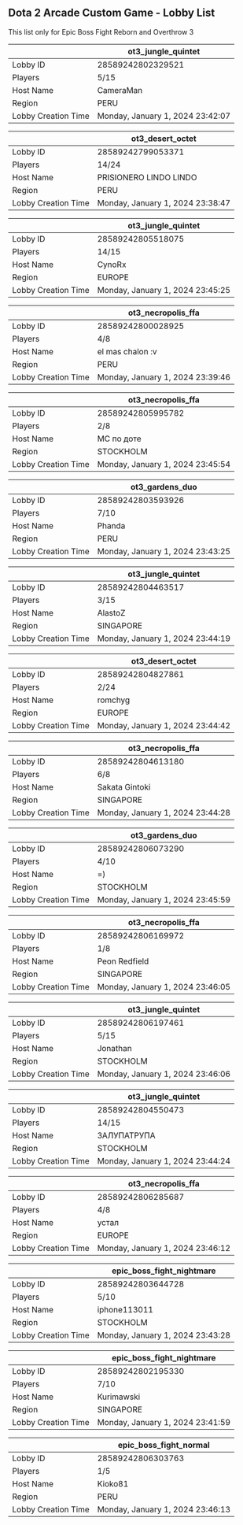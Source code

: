 ## Dota 2 Arcade Custom Game - Lobby List

This list only for Epic Boss Fight Reborn and Overthrow 3

|  | ot3_jungle_quintet |
| ------ | ------ |
| Lobby ID | 28589242802329521 |
| Players | 5/15 |
| Host Name | CameraMan |
| Region | PERU |
| Lobby Creation Time | Monday, January 1, 2024 23:42:07 |


|  | ot3_desert_octet |
| ------ | ------ |
| Lobby ID | 28589242799053371 |
| Players | 14/24 |
| Host Name | PRISIONERO LINDO LINDO |
| Region | PERU |
| Lobby Creation Time | Monday, January 1, 2024 23:38:47 |


|  | ot3_jungle_quintet |
| ------ | ------ |
| Lobby ID | 28589242805518075 |
| Players | 14/15 |
| Host Name | CynoRx |
| Region | EUROPE |
| Lobby Creation Time | Monday, January 1, 2024 23:45:25 |


|  | ot3_necropolis_ffa |
| ------ | ------ |
| Lobby ID | 28589242800028925 |
| Players | 4/8 |
| Host Name | el mas chalon :v |
| Region | PERU |
| Lobby Creation Time | Monday, January 1, 2024 23:39:46 |


|  | ot3_necropolis_ffa |
| ------ | ------ |
| Lobby ID | 28589242805995782 |
| Players | 2/8 |
| Host Name | МС по доте |
| Region | STOCKHOLM |
| Lobby Creation Time | Monday, January 1, 2024 23:45:54 |


|  | ot3_gardens_duo |
| ------ | ------ |
| Lobby ID | 28589242803593926 |
| Players | 7/10 |
| Host Name | Phanda |
| Region | PERU |
| Lobby Creation Time | Monday, January 1, 2024 23:43:25 |


|  | ot3_jungle_quintet |
| ------ | ------ |
| Lobby ID | 28589242804463517 |
| Players | 3/15 |
| Host Name | AlastoZ |
| Region | SINGAPORE |
| Lobby Creation Time | Monday, January 1, 2024 23:44:19 |


|  | ot3_desert_octet |
| ------ | ------ |
| Lobby ID | 28589242804827861 |
| Players | 2/24 |
| Host Name | romchyg |
| Region | EUROPE |
| Lobby Creation Time | Monday, January 1, 2024 23:44:42 |


|  | ot3_necropolis_ffa |
| ------ | ------ |
| Lobby ID | 28589242804613180 |
| Players | 6/8 |
| Host Name | Sakata Gintoki |
| Region | SINGAPORE |
| Lobby Creation Time | Monday, January 1, 2024 23:44:28 |


|  | ot3_gardens_duo |
| ------ | ------ |
| Lobby ID | 28589242806073290 |
| Players | 4/10 |
| Host Name | =) |
| Region | STOCKHOLM |
| Lobby Creation Time | Monday, January 1, 2024 23:45:59 |


|  | ot3_necropolis_ffa |
| ------ | ------ |
| Lobby ID | 28589242806169972 |
| Players | 1/8 |
| Host Name | Peon Redfield |
| Region | SINGAPORE |
| Lobby Creation Time | Monday, January 1, 2024 23:46:05 |


|  | ot3_jungle_quintet |
| ------ | ------ |
| Lobby ID | 28589242806197461 |
| Players | 5/15 |
| Host Name | Jonathan |
| Region | STOCKHOLM |
| Lobby Creation Time | Monday, January 1, 2024 23:46:06 |


|  | ot3_jungle_quintet |
| ------ | ------ |
| Lobby ID | 28589242804550473 |
| Players | 14/15 |
| Host Name | ЗАЛУПАТРУПА |
| Region | STOCKHOLM |
| Lobby Creation Time | Monday, January 1, 2024 23:44:24 |


|  | ot3_necropolis_ffa |
| ------ | ------ |
| Lobby ID | 28589242806285687 |
| Players | 4/8 |
| Host Name | устал |
| Region | EUROPE |
| Lobby Creation Time | Monday, January 1, 2024 23:46:12 |


|  | epic_boss_fight_nightmare |
| ------ | ------ |
| Lobby ID | 28589242803644728 |
| Players | 5/10 |
| Host Name | iphone113011 |
| Region | STOCKHOLM |
| Lobby Creation Time | Monday, January 1, 2024 23:43:28 |


|  | epic_boss_fight_nightmare |
| ------ | ------ |
| Lobby ID | 28589242802195330 |
| Players | 7/10 |
| Host Name | Kurimawski |
| Region | SINGAPORE |
| Lobby Creation Time | Monday, January 1, 2024 23:41:59 |


|  | epic_boss_fight_normal |
| ------ | ------ |
| Lobby ID | 28589242806303763 |
| Players | 1/5 |
| Host Name | Kioko81 |
| Region | PERU |
| Lobby Creation Time | Monday, January 1, 2024 23:46:13 |


